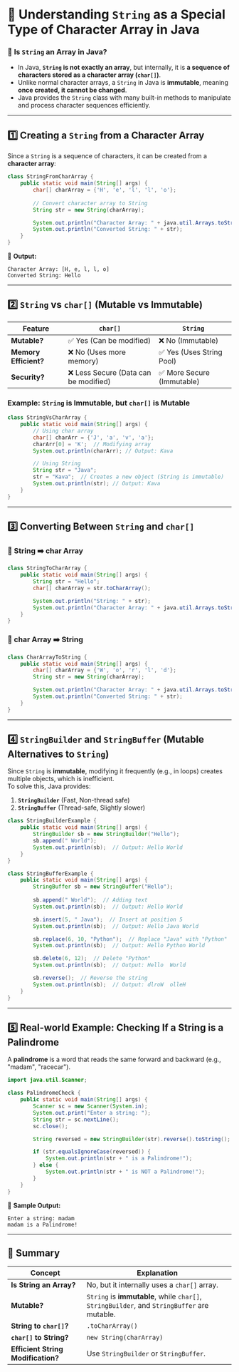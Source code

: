 # **📌 Understanding `String` as a Special Type of Character Array in Java**  

### 🔹 **Is `String` an Array in Java?**
- In Java, **`String` is not exactly an array**, but internally, it is **a sequence of characters stored as a character array (`char[]`)**.
- Unlike normal character arrays, a `String` in Java is **immutable**, meaning **once created, it cannot be changed**.
- Java provides the `String` class with many built-in methods to manipulate and process character sequences efficiently.

---

## **1️⃣ Creating a `String` from a Character Array**
Since a `String` is a sequence of characters, it can be created from a **character array**:

```java
class StringFromCharArray {
    public static void main(String[] args) {
        char[] charArray = {'H', 'e', 'l', 'l', 'o'};
        
        // Convert character array to String
        String str = new String(charArray);

        System.out.println("Character Array: " + java.util.Arrays.toString(charArray));
        System.out.println("Converted String: " + str);
    }
}
```
🔹 **Output:**
```
Character Array: [H, e, l, l, o]
Converted String: Hello
```

---

## **2️⃣ `String` vs `char[]` (Mutable vs Immutable)**
| Feature | `char[]` | `String` |
|---------|---------|---------|
| **Mutable?** | ✅ Yes (Can be modified) | ❌ No (Immutable) |
| **Memory Efficient?** | ❌ No (Uses more memory) | ✅ Yes (Uses String Pool) |
| **Security?** | ❌ Less Secure (Data can be modified) | ✅ More Secure (Immutable) |

### **Example: `String` is Immutable, but `char[]` is Mutable**
```java
class StringVsCharArray {
    public static void main(String[] args) {
        // Using char array
        char[] charArr = {'J', 'a', 'v', 'a'};
        charArr[0] = 'K';  // Modifying array
        System.out.println(charArr); // Output: Kava

        // Using String
        String str = "Java";
        str = "Kava";  // Creates a new object (String is immutable)
        System.out.println(str); // Output: Kava
    }
}
```

---

## **3️⃣ Converting Between `String` and `char[]`**
### **🔹 String ➡️ char Array**
```java
class StringToCharArray {
    public static void main(String[] args) {
        String str = "Hello";
        char[] charArray = str.toCharArray();

        System.out.println("String: " + str);
        System.out.println("Character Array: " + java.util.Arrays.toString(charArray));
    }
}
```

### **🔹 char Array ➡️ String**
```java
class CharArrayToString {
    public static void main(String[] args) {
        char[] charArray = {'W', 'o', 'r', 'l', 'd'};
        String str = new String(charArray);

        System.out.println("Character Array: " + java.util.Arrays.toString(charArray));
        System.out.println("Converted String: " + str);
    }
}
```

---

## **4️⃣ `StringBuilder` and `StringBuffer` (Mutable Alternatives to `String`)**
Since `String` is **immutable**, modifying it frequently (e.g., in loops) creates multiple objects, which is inefficient.  
To solve this, Java provides:
1. **`StringBuilder`** (Fast, Non-thread safe)
2. **`StringBuffer`** (Thread-safe, Slightly slower)

```java
class StringBuilderExample {
    public static void main(String[] args) {
        StringBuilder sb = new StringBuilder("Hello");
        sb.append(" World");
        System.out.println(sb);  // Output: Hello World
    }
}
```

```java
class StringBufferExample {
    public static void main(String[] args) {
        StringBuffer sb = new StringBuffer("Hello");
        
        sb.append(" World");  // Adding text
        System.out.println(sb);  // Output: Hello World

        sb.insert(5, " Java");  // Insert at position 5
        System.out.println(sb);  // Output: Hello Java World

        sb.replace(6, 10, "Python");  // Replace "Java" with "Python"
        System.out.println(sb);  // Output: Hello Python World

        sb.delete(6, 12);  // Delete "Python"
        System.out.println(sb);  // Output: Hello  World

        sb.reverse();  // Reverse the string
        System.out.println(sb);  // Output: dlroW  olleH
    }
}
```

---

## **5️⃣ Real-world Example: Checking If a String is a Palindrome**
A **palindrome** is a word that reads the same forward and backward (e.g., "madam", "racecar").
```java
import java.util.Scanner;

class PalindromeCheck {
    public static void main(String[] args) {
        Scanner sc = new Scanner(System.in);
        System.out.print("Enter a string: ");
        String str = sc.nextLine();
        sc.close();

        String reversed = new StringBuilder(str).reverse().toString();

        if (str.equalsIgnoreCase(reversed)) {
            System.out.println(str + " is a Palindrome!");
        } else {
            System.out.println(str + " is NOT a Palindrome!");
        }
    }
}
```
🔹 **Sample Output:**
```
Enter a string: madam
madam is a Palindrome!
```

---

## **📌 Summary**
| Concept | Explanation |
|---------|------------|
| **Is String an Array?** | No, but it internally uses a `char[]` array. |
| **Mutable?** | `String` is **immutable**, while `char[]`, `StringBuilder`, and `StringBuffer` are mutable. |
| **String to `char[]`?** | `.toCharArray()` |
| **`char[]` to String?** | `new String(charArray)` |
| **Efficient String Modification?** | Use `StringBuilder` or `StringBuffer`. |

